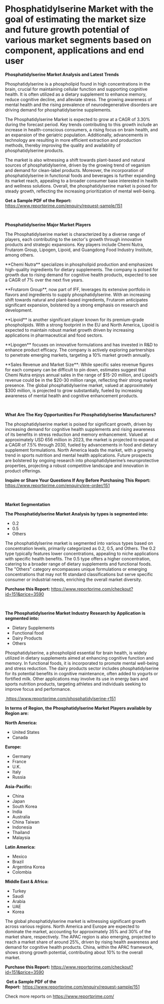 <p><h1>Phosphatidylserine Market with the goal of estimating the market size and future growth potential of various market segments based on component, applications and end user</h1></p><p><strong>Phosphatidylserine Market Analysis and Latest Trends</strong></p>
<p><p>Phosphatidylserine is a phospholipid found in high concentrations in the brain, crucial for maintaining cellular function and supporting cognitive health. It is often utilized as a dietary supplement to enhance memory, reduce cognitive decline, and alleviate stress. The growing awareness of mental health and the rising prevalence of neurodegenerative disorders are driving demand for phosphatidylserine supplements.</p><p>The Phosphatidylserine Market is expected to grow at a CAGR of 3.30% during the forecast period. Key trends contributing to this growth include an increase in health-conscious consumers, a rising focus on brain health, and an expansion of the geriatric population. Additionally, advancements in technology are resulting in more efficient extraction and production methods, thereby improving the quality and availability of phosphatidylserine products. </p><p>The market is also witnessing a shift towards plant-based and natural sources of phosphatidylserine, driven by the growing trend of veganism and demand for clean-label products. Moreover, the incorporation of phosphatidylserine in functional foods and beverages is further expanding its market reach, appealing to a broader consumer base interested in health and wellness solutions. Overall, the phosphatidylserine market is poised for steady growth, reflecting the increasing prioritization of mental well-being.</p></p>
<p><strong>Get a Sample PDF of the Report:&nbsp;</strong> <a href="https://www.reportprime.com/enquiry/request-sample/151?utm_campaign=3038&utm_medium=2&utm_source=Github&utm_content=ia&utm_term=18032025&utm_id=phosphatidylserine">https://www.reportprime.com/enquiry/request-sample/151</a></p>
<p>&nbsp;</p>
<p><strong>Phosphatidylserine Major Market Players</strong></p>
<p><p>The Phosphatidylserine market is characterized by a diverse range of players, each contributing to the sector's growth through innovative products and strategic expansions. Key players include Chemi Nutra, Frutarom Group, Lipogen, Lipoid, and Guangdong Food Industry Institute, among others.</p><p>**Chemi Nutra** specializes in phospholipid production and emphasizes high-quality ingredients for dietary supplements. The company is poised for growth due to rising demand for cognitive health products, expected to see a CAGR of 7% over the next five years.</p><p>**Frutarom Group**, now part of IFF, leverages its extensive portfolio in flavors and ingredients to supply phosphatidylserine. With an increasing shift towards natural and plant-based ingredients, Frutarom anticipates significant expansion, bolstered by a strong emphasis on research and development.</p><p>**Lipoid** is another significant player known for its premium-grade phospholipids. With a strong footprint in the EU and North America, Lipoid is expected to maintain robust market growth driven by increasing applications in pharmaceutical and food sectors.</p><p>**Lipogen** focuses on innovative formulations and has invested in R&D to enhance product efficacy. The company is actively exploring partnerships to penetrate emerging markets, targeting a 10% market growth annually.</p><p>**Sales Revenue and Market Size**: While specific sales revenue figures for each company can be difficult to pin down, estimates suggest that Chemi Nutra enjoys annual sales in the range of $15-20 million, and Lipoid’s revenue could be in the $20-30 million range, reflecting their strong market presence. The global phosphatidylserine market, valued at approximately $300 million, is projected to grow substantially, fueled by increasing awareness of mental health and cognitive enhancement products.</p></p>
<p>&nbsp;</p>
<p><strong>What Are The Key Opportunities For Phosphatidylserine Manufacturers?</strong></p>
<p><p>The phosphatidylserine market is poised for significant growth, driven by increasing demand for cognitive health supplements and rising awareness of its benefits in stress reduction and memory enhancement. Valued at approximately USD 656 million in 2023, the market is projected to expand at a CAGR of 7.5% through 2030, fueled by advancements in food and dietary supplement formulations. North America leads the market, with a growing trend in sports nutrition and mental health applications. Future prospects are bolstered by ongoing research into phosphatidylserine’s neuroprotective properties, projecting a robust competitive landscape and innovation in product offerings.</p></p>
<p><strong>Inquire or Share Your Questions If Any Before Purchasing This Report:</strong> <a href="https://www.reportprime.com/enquiry/pre-order/151?utm_campaign=3038&utm_medium=2&utm_source=Github&utm_content=ia&utm_term=18032025&utm_id=phosphatidylserine">https://www.reportprime.com/enquiry/pre-order/151</a></p>
<p>&nbsp;</p>
<p><strong>Market Segmentation</strong></p>
<p><strong>The Phosphatidylserine Market Analysis by types is segmented into:</strong></p>
<p><ul><li>0.2</li><li>0.5</li><li>Others</li></ul></p>
<p><p>The phosphatidylserine market is segmented into various types based on concentration levels, primarily categorized as 0.2, 0.5, and Others. The 0.2 type typically features lower concentrations, appealing to niche applications with specific health benefits. The 0.5 type offers a higher concentration, catering to a broader range of dietary supplements and functional foods. The "Others" category encompasses unique formulations or emerging concentrations that may not fit standard classifications but serve specific consumer or industrial needs, enriching the overall market diversity.</p></p>
<p><strong>Purchase this Report:&nbsp;</strong><a href="https://www.reportprime.com/checkout?id=151&price=3590&utm_campaign=3038&utm_medium=2&utm_source=Github&utm_content=ia&utm_term=18032025&utm_id=phosphatidylserine">https://www.reportprime.com/checkout?id=151&price=3590</a></p>
<p>&nbsp;</p>
<p><strong>The Phosphatidylserine Market Industry Research by Application is segmented into:</strong></p>
<p><ul><li>Dietary Supplements</li><li>Functional food</li><li>Dairy Products</li><li>Others</li></ul></p>
<p><p>Phosphatidylserine, a phospholipid essential for brain health, is widely utilized in dietary supplements aimed at enhancing cognitive function and memory. In functional foods, it is incorporated to promote mental well-being and stress reduction. The dairy products sector includes phosphatidylserine for its potential benefits in cognitive maintenance, often added to yogurts or fortified milk. Other applications may involve its use in energy bars and sports nutrition products, targeting athletes and individuals seeking to improve focus and performance.</p></p>
<p><a href="https://www.reportprime.com/phosphatidylserine-r151?utm_campaign=3038&utm_medium=2&utm_source=Github&utm_content=ia&utm_term=18032025&utm_id=phosphatidylserine">&nbsp;https://www.reportprime.com/phosphatidylserine-r151</a></p>
<p><strong>In terms of Region, the Phosphatidylserine Market Players available by Region are:</strong></p>
<p>
    <p> <strong> North America: </strong>
        <ul>
            <li>United States</li>
            <li>Canada</li>
        </ul>
        </p> 
    <p> <strong> Europe: </strong>
        <ul>
            <li>Germany</li>
            <li>France</li>
            <li>U.K.</li>
            <li>Italy</li>
            <li>Russia</li>
        </ul>
        </p> 
    <p> <strong> Asia-Pacific: </strong>
        <ul>
            <li>China</li>
            <li>Japan</li>
            <li>South Korea</li>
            <li>India</li>
            <li>Australia</li>
            <li>China Taiwan</li>
            <li>Indonesia</li>
            <li>Thailand</li>
            <li>Malaysia</li>
        </ul>
        </p> 
    <p> <strong> Latin America: </strong>
        <ul>
            <li>Mexico</li>
            <li>Brazil</li>
            <li>Argentina Korea</li>
            <li>Colombia</li>
        </ul>
        </p> 
    <p> <strong> Middle East & Africa: </strong>
        <ul>
            <li>Turkey</li>
            <li>Saudi</li>
            <li>Arabia</li>
            <li>UAE</li>
            <li>Korea</li>
        </ul>
    </p>
    </p>
<p><p>The global phosphatidylserine market is witnessing significant growth across various regions. North America and Europe are expected to dominate the market, accounting for approximately 35% and 30% of the market share, respectively. The APAC region is also emerging, projected to reach a market share of around 25%, driven by rising health awareness and demand for cognitive health products. China, within the APAC framework, shows strong growth potential, contributing about 10% to the overall market.</p></p>
<p><strong>Purchase this Report: </strong><a href="https://www.reportprime.com/checkout?id=151&price=3590&utm_campaign=3038&utm_medium=2&utm_source=Github&utm_content=ia&utm_term=18032025&utm_id=phosphatidylserine">https://www.reportprime.com/checkout?id=151&price=3590</a></p>
<p>&nbsp;<strong>Get a Sample PDF of the Report:&nbsp;&nbsp;</strong><a href="https://www.reportprime.com/enquiry/request-sample/151?utm_campaign=3038&utm_medium=2&utm_source=Github&utm_content=ia&utm_term=18032025&utm_id=phosphatidylserine">https://www.reportprime.com/enquiry/request-sample/151</a></p>
<p><strong></strong></p>
<p>Check more reports on <a href="https://www.reportprime.com/?utm_campaign=3038&utm_medium=2&utm_source=Github&utm_content=ia&utm_term=18032025&utm_id=phosphatidylserine">https://www.reportprime.com/</a></p>
